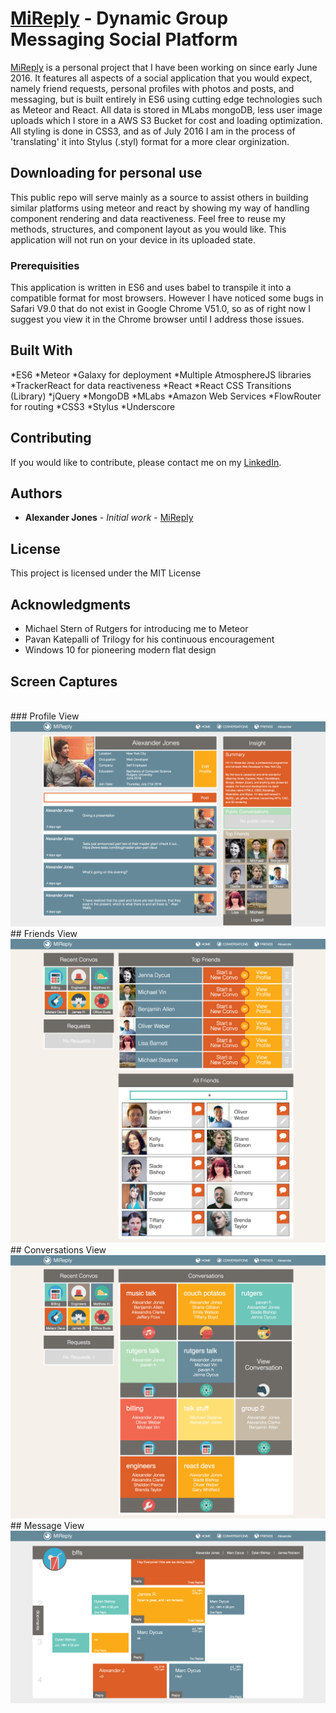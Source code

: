 # [MiReply](http://mireply.meteorapp.com/) - Dynamic Group Messaging Social Platform

[MiReply](http://mireply.meteorapp.com/) is a personal project that I have been working on since early June 2016. It features all aspects of a social application that you would expect, namely friend requests, personal profiles with photos and posts, and messaging, but is built entirely in ES6 using cutting edge technologies such as Meteor and React. All data is stored in MLabs mongoDB, less user image uploads which I store in a AWS S3 Bucket for cost and loading optimization. All styling is done in CSS3, and as of July 2016 I am in the process of 'translating' it into Stylus (.styl) format for a more clear orginization.

## Downloading for personal use

This public repo will serve mainly as a source to assist others in building  similar platforms using meteor and react by showing my way of handling component rendering and data reactiveness. Feel free to reuse my methods, structures, and component layout as you would like. This application will not run on your device in its uploaded state.

### Prerequisities

This application is written in ES6 and uses babel to transpile it into a compatible format for most browsers. However I have noticed some bugs in Safari V9.0 that do not exist in Google Chrome V51.0, so as of right now I suggest you view it in the Chrome browser until I address those issues.


## Built With
*ES6
*Meteor
*Galaxy for deployment
*Multiple AtmosphereJS libraries
*TrackerReact for data reactiveness
*React
*React CSS Transitions (Library)
*jQuery
*MongoDB
*MLabs
*Amazon Web Services
*FlowRouter for routing
*CSS3
*Stylus
*Underscore


## Contributing

If you would like to contribute, please contact me on my [LinkedIn](https://www.linkedin.com/in/alexander-jones-2942b190
).

## Authors

* **Alexander Jones** - *Initial work* - [MiReply](https://github.com/AlexChaseJones/MiReply)

## License

This project is licensed under the MIT License

## Acknowledgments

* Michael Stern of Rutgers for introducing me to Meteor
* Pavan Katepalli of Trilogy for his continuous encouragement
* Windows 10 for pioneering modern flat design


## Screen Captures
<br>
### Profile View
<img src="https://github.com/AlexChaseJones/MiReply/blob/master/public/images/examples/profile_example.png"/>
<br>
## Friends View
<img src="https://github.com/AlexChaseJones/MiReply/blob/master/public/images/examples/friends_example.png" />
<br>
## Conversations View
<img src="https://github.com/AlexChaseJones/MiReply/blob/master/public/images/examples/conversation_example.png"/>
## Message View
<img src="https://github.com/AlexChaseJones/MiReply/blob/master/public/images/examples/messaging_example.png" />

